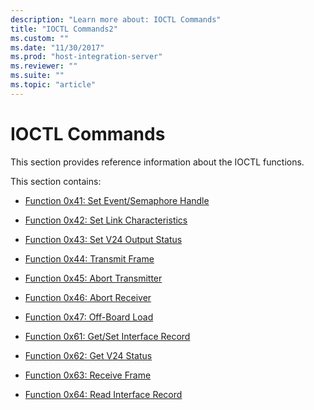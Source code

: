 ```yaml
---
description: "Learn more about: IOCTL Commands"
title: "IOCTL Commands2"
ms.custom: ""
ms.date: "11/30/2017"
ms.prod: "host-integration-server"
ms.reviewer: ""
ms.suite: ""
ms.topic: "article"
---
```

# IOCTL Commands
This section provides reference information about the IOCTL functions.  
  
 This section contains:  
  
-   [Function 0x41: Set Event/Semaphore Handle](../core/function-0x41-set-event-semaphore-handle2.md)  
  
-   [Function 0x42: Set Link Characteristics](../core/function-0x42-set-link-characteristics1.md)  
  
-   [Function 0x43: Set V24 Output Status](../core/function-0x43-set-v24-output-status2.md)  
  
-   [Function 0x44: Transmit Frame](../core/function-0x44-transmit-frame1.md)  
  
-   [Function 0x45: Abort Transmitter](../core/function-0x45-abort-transmitter1.md)  
  
-   [Function 0x46: Abort Receiver](../core/function-0x46-abort-receiver1.md)  
  
-   [Function 0x47: Off-Board Load](../core/function-0x47-off-board-load1.md)  
  
-   [Function 0x61: Get/Set Interface Record](../core/function-0x61-get-set-interface-record2.md)  
  
-   [Function 0x62: Get V24 Status](../core/function-0x62-get-v24-status1.md)  
  
-   [Function 0x63: Receive Frame](../core/function-0x63-receive-frame2.md)  
  
-   [Function 0x64: Read Interface Record](../core/function-0x64-read-interface-record2.md)
